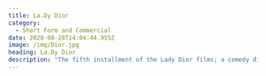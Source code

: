 ```yaml
---
title: La.Dy Dior
category:
  - Short Form and Commercial
date: 2020-08-28T14:04:44.955Z
image: /img/Dior.jpg
heading: La.Dy Dior
description: "The fifth installment of the Lady Dior films; a comedy directed by John Cameron Mitchell starring French actress Marion Cotillard.\t\t\t\t\t\t\t"
---
```

